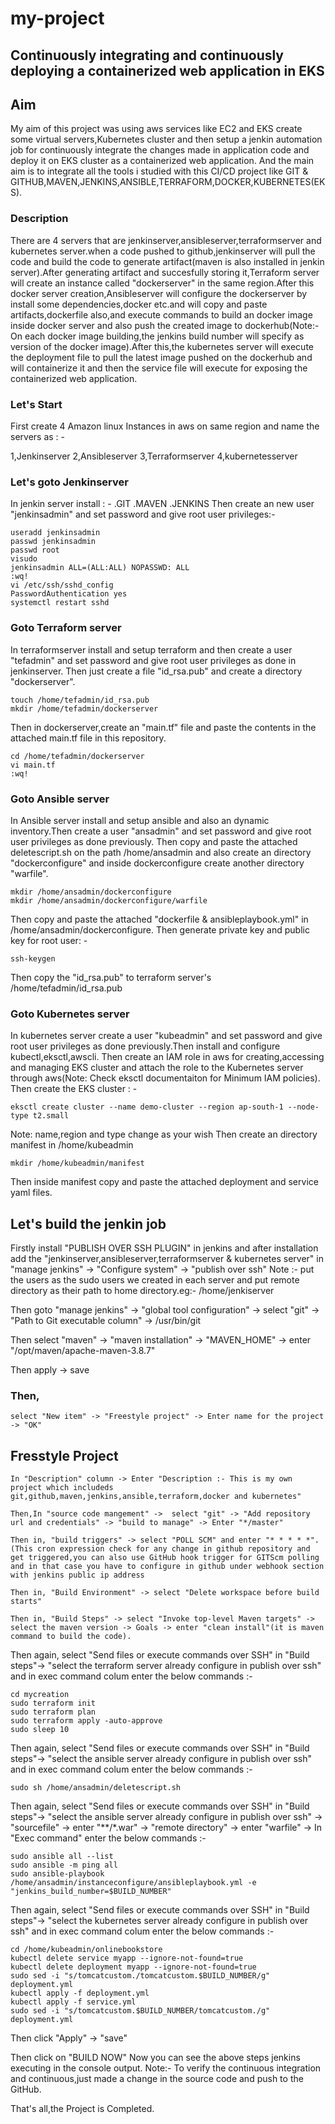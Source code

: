 # my-project
## Continuously integrating and continuously deploying a containerized web application in EKS
## Aim
My aim of this project was using aws services like EC2 and EKS create some virtual servers,Kubernetes cluster and then setup a jenkin automation job for 
continuously integrate the changes made in application code and deploy it on EKS cluster as a containerized web application.
And the main aim is to integrate all the tools i studied with this CI/CD project like GIT & GITHUB,MAVEN,JENKINS,ANSIBLE,TERRAFORM,DOCKER,KUBERNETES(EKS).

### Description
There are 4 servers that are jenkinserver,ansibleserver,terraformserver and kubernetes server.when a code pushed to github,jenkinserver will pull the code and build the code to generate artifact(maven is also installed in jenkin server).After generating artifact and succesfully storing it,Terraform server will create an instance called "dockerserver" in the same region.After this docker server creation,Ansibleserver will configure the dockerserver by install some dependencies,docker etc.and will copy and paste artifacts,dockerfile also,and execute commands to build an docker image inside docker server and also push the created image to dockerhub(Note:-On each docker image building,the jenkins build number will specify as version of the docker image).After this,the kubernetes server will execute the deployment file to pull the latest image pushed on the dockerhub and will containerize it and then the service file will execute for exposing the containerized web application.

### Let's Start
First create 4 Amazon linux Instances in aws on same region and name the servers as : -

1,Jenkinserver
2,Ansibleserver
3,Terraformserver
4,kubernetesserver

### Let's goto Jenkinserver
In jenkin server install : -
.GIT
.MAVEN
.JENKINS
Then create an new user "jenkinsadmin" and set password and give root user privileges:-
```
useradd jenkinsadmin
passwd jenkinsadmin
passwd root
visudo
jenkinsadmin ALL=(ALL:ALL) NOPASSWD: ALL
:wq!
vi /etc/ssh/sshd_config
PasswordAuthentication yes
systemctl restart sshd
```
### Goto Terraform server
In terraformserver install and setup terraform and then create a user "tefadmin" and set password and give root user privileges as done in jenkinserver.
Then just create a file  "id_rsa.pub" and create a directory "dockerserver".
```
touch /home/tefadmin/id_rsa.pub
mkdir /home/tefadmin/dockerserver
```
Then in dockerserver,create an "main.tf" file and paste the contents in the attached main.tf file in this repository.
```
cd /home/tefadmin/dockerserver
vi main.tf
:wq!
```
### Goto Ansible server
In Ansible server install and setup ansible and also an dynamic inventory.Then create a user "ansadmin" and set password and give root user privileges as done previously.
Then copy and paste the attached deletescript.sh on the path /home/ansadmin and also create an directory "dockerconfigure" and inside dockerconfigure create another directory "warfile".
```
mkdir /home/ansadmin/dockerconfigure
mkdir /home/ansadmin/dockerconfigure/warfile
```
Then copy and paste the attached "dockerfile & ansibleplaybook.yml" in /home/ansadmin/dockerconfigure.
Then generate private key and public key for root user: -
```
ssh-keygen
```
Then copy the "id_rsa.pub" to terraform server's /home/tefadmin/id_rsa.pub

### Goto Kubernetes server
In kubernetes server create a user "kubeadmin" and set password and give root user privileges as done previously.Then install and configure kubectl,eksctl,awscli.
Then create an IAM role in aws for creating,accessing and managing EKS cluster and attach the role to the Kubernetes server through aws(Note: Check eksctl documentaiton for Minimum IAM policies).
Then create the EKS cluster : -
```
eksctl create cluster --name demo-cluster --region ap-south-1 --node-type t2.small
```
Note: name,region and type change as your wish
Then create an directory manifest in /home/kubeadmin
```
mkdir /home/kubeadmin/manifest
```
Then inside manifest copy and paste the attached deployment and service yaml files.

## Let's build the jenkin job

Firstly install "PUBLISH OVER SSH PLUGIN" in jenkins and after installation add the "jenkinserver,ansibleserver,terraformserver & kubernetes server" in "manage jenkins" -> "Configure system" -> "publish over ssh"
Note :- put the users as the sudo users we created in each server and put remote directory as their path to home directory.eg:- /home/jenkiserver

Then goto "manage jenkins" -> "global tool configuration" -> select "git" -> "Path to Git executable column" -> /usr/bin/git

Then select "maven" -> "maven installation" -> "MAVEN_HOME" -> enter "/opt/maven/apache-maven-3.8.7"

Then apply -> save

### Then, 
```
select "New item" -> "Freestyle project" -> Enter name for the project -> "OK"
```
## Fresstyle Project
```
In "Description" column -> Enter "Description :- This is my own project which includeds git,github,maven,jenkins,ansible,terraform,docker and kubernetes"
```
```
Then,In "source code mangement" ->  select "git" -> "Add repository url and credentials" -> "build to manage" -> Enter "*/master"
```
```
Then in, "build triggers" -> select "POLL SCM" and enter "* * * * *".(This cron expression check for any change in github repository and get triggered,you can also use GitHub hook trigger for GITScm polling and in that case you have to configure in github under webhook section with jenkins public ip address
```
```
Then in, "Build Environment" -> select "Delete workspace before build starts"
```
```
Then in, "Build Steps" -> select "Invoke top-level Maven targets" -> select the maven version -> Goals -> enter "clean install"(it is maven command to build the code).
```
Then again, select "Send files or execute commands over SSH" in "Build steps"-> "select the terraform server already configure in publish over ssh" and in exec command colum enter the below commands :- 
```
cd mycreation
sudo terraform init
sudo terraform plan 
sudo terraform apply -auto-approve
sudo sleep 10
```

Then again, select "Send files or execute commands over SSH" in "Build steps"-> "select the ansible server already configure in publish over ssh" and in exec command colum enter the below commands :- 
```
sudo sh /home/ansadmin/deletescript.sh
```

Then again, select "Send files or execute commands over SSH" in "Build steps"-> "select the ansible server already configure in publish over ssh" -> "sourcefile"    -> enter  "**/*.war" -> "remote directory" -> enter "warfile" -> In "Exec command" enter the below commands :- 
```
sudo ansible all --list
sudo ansible -m ping all
sudo ansible-playbook /home/ansadmin/instanceconfigure/ansibleplaybook.yml -e "jenkins_build_number=$BUILD_NUMBER"
```
Then again, select "Send files or execute commands over SSH" in "Build steps"-> "select the kubernetes server already configure in publish over ssh" and in exec command colum enter the below commands :- 
```
cd /home/kubeadmin/onlinebookstore
kubectl delete service myapp --ignore-not-found=true
kubectl delete deployment myapp --ignore-not-found=true
sudo sed -i "s/tomcatcustom./tomcatcustom.$BUILD_NUMBER/g" deployment.yml
kubectl apply -f deployment.yml
kubectl apply -f service.yml
sudo sed -i "s/tomcatcustom.$BUILD_NUMBER/tomcatcustom./g" deployment.yml
```
Then click "Apply" -> "save" 

Then click on "BUILD NOW"
Now you can see the above steps jenkins executing in the console output.
Note:- To verify the continuous integration and continuous,just made a change in the source code and push to the GitHub.

That's all,the Project is Completed.




                        





